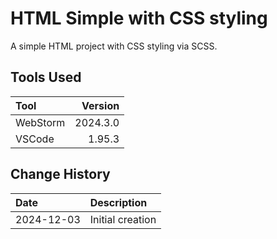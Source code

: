 # HTML Simple with CSS styling
A simple HTML project with CSS styling via SCSS.

## Tools Used

| Tool             |  Version |
|:-----------------|---------:|
| WebStorm         | 2024.3.0 |
| VSCode           |   1.95.3 |

## Change History

| Date       | Description                                   |
|:-----------|:----------------------------------------------|
| 2024-12-03 | Initial creation                              |
